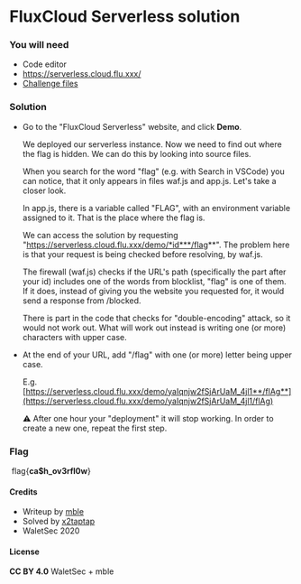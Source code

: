 # FluxCloud Serverless solution

### You will need

- Code editor
- https://serverless.cloud.flu.xxx/
- [Challenge files](https://pwnhub.fluxfingers.net/static/chall/fluxcloud-serverless_fb116a5dc24279953ce2332a1648e506.zip)

### Solution

- Go to the "FluxCloud Serverless" website, and click **Demo**.

  We deployed our serverless instance. Now we need to find out where the flag is hidden. We can do this by looking into source files.

  When you search for the word "flag" (e.g. with Search in VSCode) you can notice, that it only appears in files waf.js and app.js. Let's take a closer look.

  In app.js, there is a variable called "FLAG", with an environment variable assigned to it. That is the place where the flag is.

  We can access the solution by requesting "https://serverless.cloud.flu.xxx/demo/*id***/flag**". The problem here is that your request is being checked before resolving, by waf.js.

  The firewall (waf.js) checks if the URL's path (specifically the part after your id) includes one of the words from blocklist, "flag" is one of them. If it does, instead of giving you the website you requested for, it would send a response from /blocked.

  There is part in the code that checks for "double-encoding" attack, so it would not work out. What will work out instead is writing one (or more) characters with upper case.

- At the end of your URL, add "/flag" with one (or more) letter being upper case.

  E.g. [https://serverless.cloud.flu.xxx/demo/yaIqnjw2fSjArUaM_4jl1**/flAg**](https://serverless.cloud.flu.xxx/demo/yaIqnjw2fSjArUaM_4jl1/flAg)

  ⚠ After one hour your "deployment" it will stop working. In order to create a new one, repeat the first step.

### Flag

​	flag{**ca$h_ov3rfl0w**}

#### Credits

- Writeup by [mble](https://ctftime.org/user/93848)
- Solved by [x2taptap](https://ctftime.org/user/86780)
- WaletSec 2020

#### License

**CC BY 4.0** WaletSec + mble
